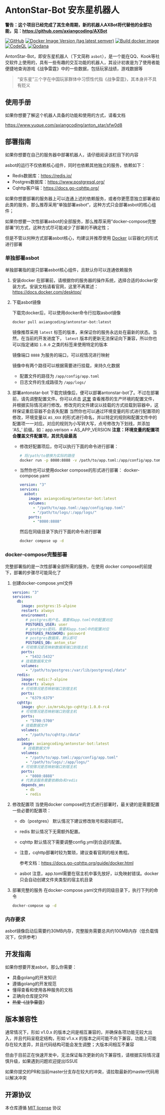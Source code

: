# AntonStar-Bot 安东星机器人
**警告：这个项目已经完成了其生命周期，新的机器人AXBot将代替他的全部功能，见：https://github.com/axiangcoding/AXBot**

[![GitHub](https://img.shields.io/github/license/axiangcoding/antonstar-bot)](https://github.com/axiangcoding/antonstar-bot/blob/master/LICENSE) [![Docker Image Version (tag latest semver)](https://img.shields.io/docker/v/axiangcoding/antonstar-bot/1)](https://hub.docker.com/r/axiangcoding/antonstar-bot) [![Build docker image](https://github.com/axiangcoding/antonstar-bot/actions/workflows/build_docker_image.yml/badge.svg)](https://github.com/axiangcoding/antonstar-bot/actions/workflows/build_docker_image.yml) [![CodeQL](https://github.com/axiangcoding/antonstar-bot/actions/workflows/codeql.yml/badge.svg)](https://github.com/axiangcoding/antonstar-bot/actions/workflows/codeql.yml) [![Qodana](https://github.com/axiangcoding/antonstar-bot/actions/workflows/qodana.yml/badge.svg)](https://github.com/axiangcoding/antonstar-bot/actions/workflows/qodana.yml) 

AntonStar-Bot，即安东星机器人（下文简称 `asbot`），是一个能在QQ、Kook等社交软件上使用的，具有一些有趣的交互功能的机器人，其设计初衷是为了使用者能便捷地查询游戏《战争雷霆》中的一些数据，包括玩家战绩，游戏数据等

> “安东星”三个字在中国玩家群体中习惯性代指《战争雷霆》，其本身并不具有贬义

## 使用手册
如果你想要了解这个机器人具备的功能和使用的方式，请看文档

https://www.yuque.com/axiangcoding/anton_star/sfw0d8

## 部署指南

如果你想要在自己的服务器中部署机器人，请仔细阅读该栏目下的内容

asbot的运行不仅依赖核心组件，同时也依赖其他独立的服务，依赖如下：

- Redis数据库：https://redis.io/
- Postgres数据库：https://www.postgresql.org/
- Cqhttp客户端：https://docs.go-cqhttp.org/

如果你想要部署的服务器上可以连通上述的依赖服务，或者你更愿意独立部署诸如此类的服务，那么推荐采用“单独部署asbot“，这种方式只会部署asbot的核心组件；

如果你想要一次性部署asbot的全部服务，那么推荐采用”docker-compose完整部署“的方式，这种方式尽可能减少了部署的不确定性；

但是不管以何种方式部署asbot核心，均建议并推荐使用 [Docker](https://www.docker.com/) 以容器化的形式进行部署

### 单独部署asbot

单独部署指的是只部署asbot核心组件，且默认你可以连通依赖服务

1. 安装docker
   在部署前，请根据你的服务器的操作系统，选择合适的docker安装方式。安装文档请看官网，这里不再累述：https://docs.docker.com/desktop/

2. 下载asbot镜像

   下载完docker后，可以使用docker命令行拉取asbot镜像

   ```sh
   docker pull axiangcoding/antonstar-bot:latest
   ```

   镜像推荐采用 `latest` 标签的版本，来保证你的服务永远处在最新的状态。当然，在当前的开发进度下， `latest` 版本的更新无法保证向下兼容，所以你也可以指定诸如 `1.0.0` 之类的标签来使用特定的版本

   镜像端口 `8888` 为服务的端口，可以视情况进行映射

   镜像中有两个路径可以根据需要进行挂载，来持久化数据

   - 配置文件的路径为 `/app/config/app.toml`
   - 日志文件的生成路径为 `/app/logs/`

3. 部署antonstar-bot
   下载完镜像后，便可以部署antonstar-bot了。不过在部署前，请先调整配置文件。你可以点击 [这里](https://github.com/axiangcoding/antonstar-bot/blob/master/api-system/config/app.toml) 查看推荐的生产环境的配置文件，并根据实际情况进行修改。修改完的文件建议以挂载的方式挂载到容器中，这样保证重启容器不会丢失配置
   当然你也可以通过环境变量的形式进行配置项的修改，环境变量以 `AS_XXX` 的形式进行命名，并以特定的规则和配置文件中的配置项一一对应。对应的规则为小写转大写，点号修改为下划线，并添加 ‘AS_’ 前缀。如：app.verison = AS_APP_VERSION
   **注意：环境变量的配置项会覆盖文件配置项，其优先级最高**

   - 修改好配置项后，你可以执行下面的命令进行部署：

     ```sh
     # 将/path/to替换为实际的路径
     docker run -p 8080:8888 -v /path/to/app.toml:/app/config/app.toml -v /path/to/logs/:/app/logs/ --name asbot -d axiangcoding/antonstar-bot:latest
     ```

   - 当然你也可以使用docker compose的形式进行部署：
     docker-compose.yaml

     ```yaml
     version: "3"
     services:
       asbot:
         image: axiangcoding/antonstar-bot:latest
         volumes:
           - "/path/to/app.toml:/app/config/app.toml"
           - "/path/to/logs/:/app/logs/"
         ports:
           - "8080:8888"
     ```

     然后在同级目录下执行下面的命令进行部署

     ```sh
     docker compose up -d
     ```

### docker-compose完整部署

完整部署指的是一次性部署全部所需的服务，在使用 docker compose的前提下，部署的步骤尽可能简化了

1. 创建docker-compose.yml文件
   ```yaml
   version: "3"
   services:
     db:
       image: postgres:15-alpine
       restart: always
       environment:
         # postgres用户名，需要和app.toml中的配置对应
         POSTGRES_USER: user
         # postgres密码，需要和app.toml中的配置对应
         POSTGRES_PASSWORD: password
         # postgres数据库，默认即可
         POSTGRES_DB: anton_star
       # 可视情况是否映射数据库端口到宿主机
       ports:
         - "5432:5432"
       # 挂载数据库文件
       volumes:
         - "/path/to/postgres:/var/lib/postgresql/data"
     redis:
       image: redis:7-alpine
       restart: always
       # 可视情况是否映射端口到宿主机
       ports:
         - "6379:6379"
     cqhttp:
       image: ghcr.io/mrs4s/go-cqhttp:1.0.0-rc4
       # 可视情况是否映射端口到宿主机
       ports:
         - "5700:5700"
       # 挂载数据文件
       volumes:
         - "/path/to/cqhttp:/data"
     asbot:
       image: axiangcoding/antonstar-bot:latest
        # 挂载数据文件
       volumes:
         - "/path/to/app.toml:/app/config/app.toml"
         - "/path/to/logs/:/app/logs/"
       # 可视情况是否映射端口到宿主机
       ports:
         - "8080:8888"
       # 代表该服务需要依赖db和redis
       depends_on:
         - db
         - redis
   ```

2. 修改配置项
   当使用docker compose的方式进行部署时，最关键的是需要配置一些必要的配置项：

   - db（postgres）
     默认情况下建议修改账号和密码即可。

   - redis
     默认情况下无需额外配置。

   - cqhttp
     默认情况下需要调整config.yml到合适的配置。

   - 注意，cqhttp部署时较为繁琐，建议查看官网的相关教程。

     参考文档：https://docs.go-cqhttp.org/guide/docker.html

   - asbot
     注意，app.toml需要在宿主机中事先放好，以免映射错误。docker只会自动创建文件夹类型的宿主机目录

3. 部署完整的服务
   在docker-compose.yaml文件的同级目录下，执行下列的命令

   ```sh
   docker-compose up -d
   ```

### 内存要求

asbot镜像启动后需要约30MB内存，完整服务需要总共约100MB内存（低负载情况下，仅供参考）

## 开发指南

如果你想要开发asbot，那么你需要：

- 具备golang的开发知识
- 遵循golang的开发规范
- 懂得查看和使用各种服务的文档
- 正确向仓库提交PR
- ~~热爱《战争雷霆~~》

## 版本兼容性

通常情况下，形如 v1.0.x 的版本之间是相互兼容的，并确保各项功能无较大出入，并且代码呈稳定结构，形如 v1.x.x 的版本之间可能不向下兼容，功能上可能存在较大差异，并且代码结构可能会发生调整；大版本间相互不兼容

但由于目前正在快速开发中，无法保证每次更新的向下兼容性，请根据实际情况谨慎升级，如果遇到问题欢迎提出ISSUE

如果你提交的PR和当前master分支存在较大的冲突，请拉取最新的master代码用以解决冲突

## 开源协议

本仓库遵循 [MIT license](https://github.com/axiangcoding/antonstar-bot/blob/master/LICENSE) 协议
